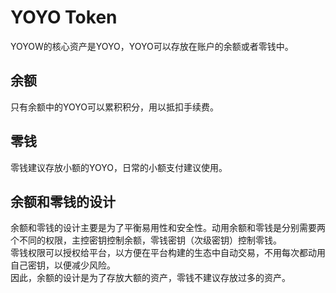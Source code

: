 # YOYO Token

YOYOW的核心资产是YOYO，YOYO可以存放在账户的余额或者零钱中。

## 余额
只有余额中的YOYO可以累积积分，用以抵扣手续费。

## 零钱
零钱建议存放小额的YOYO，日常的小额支付建议使用。

## 余额和零钱的设计
余额和零钱的设计主要是为了平衡易用性和安全性。动用余额和零钱是分别需要两个不同的权限，主控密钥控制余额，零钱密钥（次级密钥）控制零钱。  
零钱权限可以授权给平台，以方便在平台构建的生态中自动交易，不用每次都动用自己密钥，以便减少风险。  
因此，余额的设计是为了存放大额的资产，零钱不建议存放过多的资产。  

